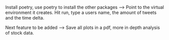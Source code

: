 Install poetry, use poetry to install the other packages --> Point to the virtual environment it creates. 
Hit run, type a users name, the amount of tweets and the time delta.

Next feature to be added --> Save all plots in a pdf, more in depth analysis of stock data.
